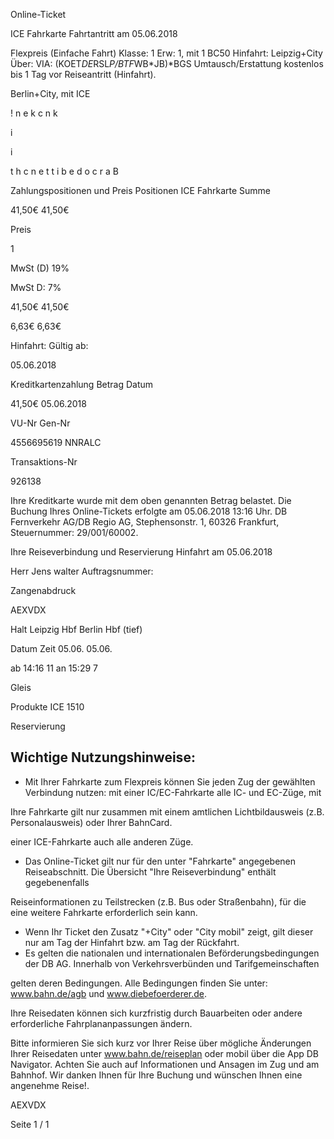 Online-Ticket

ICE Fahrkarte
Fahrtantritt am 05.06.2018

Flexpreis (Einfache Fahrt)
Klasse:
1
Erw:
1, mit 1 BC50
Hinfahrt: Leipzig+City
Über:
VIA: (KOET*DE*RSL*P/BTF*WB*JB)*BGS
Umtausch/Erstattung kostenlos bis 1 Tag vor Reiseantritt (Hinfahrt).

 Berlin+City, mit ICE

!
n
e
k
c
n
k

i

i

t
h
c
n
e
t
t
i
b
e
d
o
c
r
a
B

Zahlungspositionen und Preis
Positionen
ICE Fahrkarte
Summe

41,50€
41,50€

Preis

1

MwSt (D) 19%

MwSt D: 7%

41,50€
41,50€

6,63€
6,63€

Hinfahrt:
Gültig ab:

05.06.2018

Kreditkartenzahlung
Betrag
Datum

41,50€
05.06.2018

VU-Nr
Gen-Nr

4556695619
NNRALC

Transaktions-Nr

926138

Ihre Kreditkarte wurde mit dem oben genannten Betrag belastet. Die Buchung Ihres
Online-Tickets erfolgte am 05.06.2018 13:16 Uhr. DB Fernverkehr AG/DB Regio AG,
Stephensonstr. 1, 60326 Frankfurt, Steuernummer: 29/001/60002.

Ihre Reiseverbindung und Reservierung Hinfahrt am 05.06.2018

Herr  Jens walter
Auftragsnummer:

Zangenabdruck

AEXVDX

Halt
Leipzig Hbf
Berlin Hbf (tief)

Datum Zeit
05.06.
05.06.

ab 14:16 11
an 15:29 7

Gleis

Produkte
ICE 1510

Reservierung

Wichtige Nutzungshinweise:
-
- Mit Ihrer Fahrkarte zum Flexpreis können Sie jeden Zug der gewählten Verbindung nutzen: mit einer IC/EC-Fahrkarte alle IC- und EC-Züge, mit

Ihre Fahrkarte gilt nur zusammen mit einem amtlichen Lichtbildausweis (z.B. Personalausweis) oder Ihrer BahnCard.

einer ICE-Fahrkarte auch alle anderen Züge.

- Das Online-Ticket gilt nur für den unter "Fahrkarte" angegebenen Reiseabschnitt. Die Übersicht "Ihre Reiseverbindung" enthält gegebenenfalls

Reiseinformationen zu Teilstrecken (z.B. Bus oder Straßenbahn), für die eine weitere Fahrkarte erforderlich sein kann.
- Wenn Ihr Ticket den Zusatz "+City" oder "City mobil" zeigt, gilt dieser nur am Tag der Hinfahrt bzw. am Tag der Rückfahrt.
- Es gelten die nationalen und internationalen Beförderungsbedingungen der DB AG. Innerhalb von Verkehrsverbünden und Tarifgemeinschaften

gelten deren Bedingungen. Alle Bedingungen finden Sie unter: www.bahn.de/agb und www.diebefoerderer.de.

Ihre Reisedaten können sich kurzfristig durch Bauarbeiten oder andere erforderliche Fahrplananpassungen ändern.

Bitte informieren Sie sich kurz vor Ihrer Reise über mögliche Änderungen Ihrer Reisedaten unter www.bahn.de/reiseplan oder mobil über die
App DB Navigator. Achten Sie auch auf Informationen und Ansagen im Zug und am Bahnhof. Wir danken Ihnen für Ihre Buchung und wünschen
Ihnen eine angenehme Reise!.

AEXVDX

Seite 1 / 1


